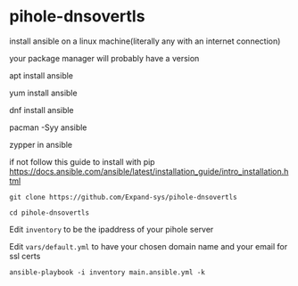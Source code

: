 # pihole-dnsovertls

install ansible on a linux machine(literally any with an internet connection)

your package manager will probably have a version

apt install ansible

yum install ansible

dnf install ansible

pacman -Syy ansible

zypper in ansible

if not follow this guide to install with pip
https://docs.ansible.com/ansible/latest/installation_guide/intro_installation.html


```git clone https://github.com/Expand-sys/pihole-dnsovertls```

```cd pihole-dnsovertls```

Edit `inventory` to be the ipaddress of your pihole server

Edit `vars/default.yml` to have your chosen domain name and your email for ssl certs

```ansible-playbook -i inventory main.ansible.yml -k```
